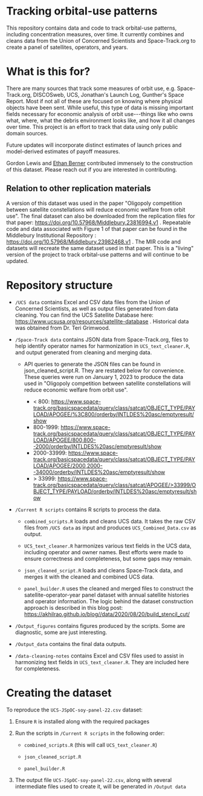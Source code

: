 # Tracking orbital-use patterns

This repository contains data and code to track orbital-use patterns, including concentration measures, over time. It currently combines and cleans data from the Union of Concerned Scientists and Space-Track.org to create a panel of satellites, operators, and years.

# What is this for?

There are many sources that track some measures of orbit use, e.g. Space-Track.org, DISCOSweb, UCS, Jonathan's Launch Log, Gunther's Space Report. Most if not all of these are focused on knowing where physical objects have been sent. While useful, this type of data is missing important fields necessary for economic analysis of orbit use---things like who owns what, where, what the debris environment looks like, and how it all changes over time. This project is an effort to track that data using only public domain sources.

Future updates will incorporate distinct estimates of launch prices and model-derived estimates of payoff measures.

Gordon Lewis and [Ethan Berner](https://github.com/ethanberner) contributed immensely to the construction of this dataset. Please reach out if you are interested in contributing.

## Relation to other replication materials

A version of this dataset was used in the paper "Oligopoly competition between satellite constellations will reduce economic welfare from orbit use". The final dataset can also be downloaded from the replication files for that paper: https://doi.org/10.57968/Middlebury.23816994.v1  . Repeatable code and data associated with Figure 1 of that paper can be found in the Middlebury Institutional Repository : https://doi.org/10.57968/Middlebury.23982468.v1 . The MIR code and datasets will recreate the same dataset used in that paper. This is a "living" version of the project to track orbital-use patterns and will continue to be updated.

# Repository structure

* `/UCS data` contains Excel and CSV data files from the Union of Concerned Scientists, as well as output files generated from data cleaning. You can find the UCS Satellite Database here: https://www.ucsusa.org/resources/satellite-database . Historical data was obtained from Dr. Teri Grimwood.

* `/Space-Track data` contains JSON data from Space-Track.org, files to help identify operator names for harmonization in `UCS_text_cleaner.R`, and output generated from cleaning and merging data.

	* API queries to generate the JSON files can be found in json_cleaned_script.R. They are restated below for convenience. These queries were run on January 1, 2023 to produce the data used in "Oligopoly competition between satellite constellations will reduce economic welfare from orbit use".

		* < 800: https://www.space-track.org/basicspacedata/query/class/satcat/OBJECT_TYPE/PAYLOAD/APOGEE/%3C800/orderby/INTLDES%20asc/emptyresult/show
		*  800-1999: https://www.space-track.org/basicspacedata/query/class/satcat/OBJECT_TYPE/PAYLOAD/APOGEE/800,800--2000/orderby/INTLDES%20asc/emptyresult/show
		* 2000-33999: https://www.space-track.org/basicspacedata/query/class/satcat/OBJECT_TYPE/PAYLOAD/APOGEE/2000,2000--34000/orderby/INTLDES%20asc/emptyresult/show
		* \> 33999: https://www.space-track.org/basicspacedata/query/class/satcat/APOGEE/>33999/OBJECT_TYPE/PAYLOAD/orderby/INTLDES%20asc/emptyresult/show

* `/Current R scripts` contains R scripts to process the data.
	
	* `combined_scripts.R` loads and cleans UCS data. It takes the raw CSV files from `/UCS data` as input and produces `UCS_Combined_Data.csv` as output.

	* `UCS_text_cleaner.R` harmonizes various text fields in the UCS data, including operator and owner names. Best efforts were made to ensure correctness and completeness, but some gaps may remain.

	* `json_cleaned_script.R` loads and cleans Space-Track data, and merges it with the cleaned and combined UCS data.

	* `panel_builder.R` uses the cleaned and merged files to construct the satellite-operator-year panel dataset with annual satellite histories and operator information. The logic behind the dataset construction approach is described in this blog post: https://akhilrao.github.io/blog//data/2020/08/20/build_stencil_cut/

* `/Output_figures` contains figures produced by the scripts. Some are diagnostic, some are just interesting.

* `/Output_data` contains the final data outputs.

* `/data-cleaning-notes` contains Excel and CSV files used to assist in harmonizing text fields in `UCS_text_cleaner.R`. They are included here for completeness.

# Creating the dataset

To reproduce the `UCS-JSpOC-soy-panel-22.csv` dataset:

1. Ensure `R` is installed along with the required packages

2. Run the scripts in `/Current R scripts` in the following order:

	* `combined_scripts.R` (this will call `UCS_text_cleaner.R`)

	* `json_cleaned_script.R`

	* `panel_builder.R`

3. The output file `UCS-JSpOC-soy-panel-22.csv`, along with several intermediate files used to create it, will be generated in `/Output data`
